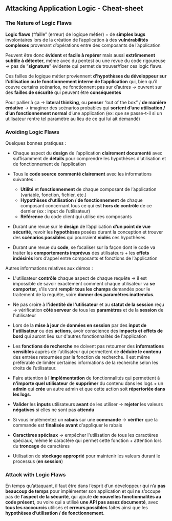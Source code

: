 ## Attacking Application Logic - Cheat-sheet

### The Nature of Logic Flaws

**Logic flaws** (“faille” (erreur) de logique métier) = de **simples bugs** involontaires lors de la création de l’application à des **vulnérabilités complexes** provenant d’opérations entre des composants de l’application

Peuvent être donc **évident** et **facile à repérer** mais aussi **extrêmement subtile à détecter**, même avec du pentest ou une revue du code rigoureuse -> pas de “**signature**” évidente qui permet de trouver/fixer ces logic flaws.

Ces failles de logique métier proviennent **d’hypothèses du développeur sur l’utilisation ou le fonctionnement interne de l’application** qui, bien qu’il couvre certains scénarios, ne fonctionnent pas sur d’autres -> ouvrent sur des **failles de sécurité** qui peuvent être **conséquentes**

Pour pallier à ça -> **lateral thinking**, ou **penser** “out of the box” / **de manière créative** -> imaginer des scénarios probables qui **sortent d’une utilisation / d’un fonctionnement normal** d’une application (ex: que se passe-t-il si un utilisateur rentre tel paramètre au lieu de ce qui lui ait demandé)



### Avoiding Logic Flaws

Quelques bonnes pratiques :

- Chaque aspect du **design** de l’application **clairement documenté** avec suffisamment de **détails** pour comprendre les hypothèses d’utilisation et de fonctionnement de l’application

- Tous le **code source** **commenté clairement** avec les informations suivantes :
  - **Utilité** et **fonctionnement** de chaque composant de l’application (variable, fonction, fichier, etc.)
  - **Hypothèses d’utilisation / de fonctionnement** de chaque composant concernant tous ce qui est **hors de contrôle** de ce dernier (ex : input de l’utilisateur)
  - **Référence** du code client qui utilise des composants

- Durant une revue sur le **design** de l’application **d’un point de vue sécurité**, revoir les **hypothèses** posées durant la conception et trouver des **scénarios possibles** qui pourraient **violés** ces hypothèses

- Durant une revue du **code**, se focaliser sur la façon dont le code va traiter les **comportements imprévus** des utilisateurs + les **effets indésirés** lors d’appel entre composants et fonctions de l’application

Autres informations relatives aux démos : 

- L'utilisateur **contrôle** chaque aspect de chaque requête -> il est impossible de savoir exactement comment chaque utilisateur va **se comporter**, s'ils vont **remplir tous les champs** demandés pour le traitement de la requête, voire **donner des paramètres inattendus**.

- Ne pas croire à **l'identité de l'utilisateur** et au **statut de la session** reçu -> vérification **côté serveur** de tous les **paramètres** et de la **session** de l'utilisateur

- Lors de la **mise à jour** de **données en session** par des **input de l'utilisateur** ou des **actions**, avoir conscience des **impacts et effets de bord** qui auront lieu sur d'autres fonctionnalités de l'application

- Les **fonctions de recherche** ne doivent pas retourner des **informations sensibles** auprès de l’utilisateur qui permettent de **déduire le contenu** des entrées retournées par la fonction de recherche. Il est même préférable de limiter certaines informations de la recherche selon les droits de l’utilisateur.

- Faire attention à l'**implémentation** de fonctionnalités qui permettent à **n'importe quel utilisateur** de **supprimer** du contenu dans les logs + un **admin** qui **crée** un autre admin et que cette action soit **répertoriée dans les logs**.

- **Valider** les **inputs** utilisateurs **avant** de les utiliser -> **rejeter** les valeurs **négatives** si elles ne sont pas **attendu**

- Si vous implémentez un **rabais** sur une **commande** -> **vérifier** que la commande est **finalisée** **avant** d'appliquer le rabais

- **Caractères spéciaux** -> empêcher l'utilisation de tous les caractères spéciaux, même le caractère qui permet cette fonction + attention lors du **troncage** de caractères

- Utilisation de **stockage** **approprié** pour maintenir les valeurs durant le processus (**en session**)

### Attack with Logic Flaws

En temps qu’attaquant, il faut être dans l’esprit d’un développeur qui n’a **pas beaucoup de temps** pour implémenter son application et qui ne s’occupe pas de **l’aspect de la sécurité**, qui ajoute **de nouvelles fonctionnalités au code présent**, ou voire qui a utilisé **une API pas assez documenté**, avec **tous les raccourcis** utilisés et **erreurs possibles** faites ainsi que les **hypothèses d’utilisation / de fonctionnement**.